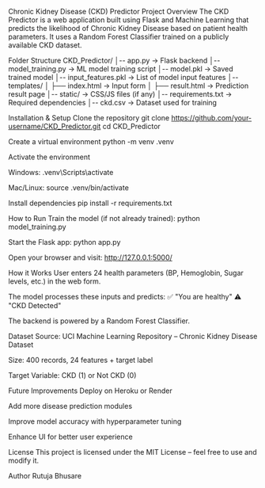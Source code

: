 Chronic Kidney Disease (CKD) Predictor
Project Overview
The CKD Predictor is a web application built using Flask and Machine Learning that predicts the likelihood of Chronic Kidney Disease based on patient health parameters.
It uses a Random Forest Classifier trained on a publicly available CKD dataset.

Folder Structure
CKD_Predictor/
│-- app.py → Flask backend
│-- model_training.py → ML model training script
│-- model.pkl → Saved trained model
│-- input_features.pkl → List of model input features
│-- templates/
│ ├── index.html → Input form
│ ├── result.html → Prediction result page
│-- static/ → CSS/JS files (if any)
│-- requirements.txt → Required dependencies
│-- ckd.csv → Dataset used for training

Installation & Setup
Clone the repository
git clone https://github.com/your-username/CKD_Predictor.git
cd CKD_Predictor

Create a virtual environment
python -m venv .venv

Activate the environment

Windows: .venv\Scripts\activate

Mac/Linux: source .venv/bin/activate

Install dependencies
pip install -r requirements.txt

How to Run
Train the model (if not already trained):
python model_training.py

Start the Flask app:
python app.py

Open your browser and visit:
http://127.0.0.1:5000/

How it Works
User enters 24 health parameters (BP, Hemoglobin, Sugar levels, etc.) in the web form.

The model processes these inputs and predicts:
✅ "You are healthy"
⚠️ "CKD Detected"

The backend is powered by a Random Forest Classifier.

Dataset
Source: UCI Machine Learning Repository – Chronic Kidney Disease Dataset

Size: 400 records, 24 features + target label

Target Variable: CKD (1) or Not CKD (0)

Future Improvements
Deploy on Heroku or Render

Add more disease prediction modules

Improve model accuracy with hyperparameter tuning

Enhance UI for better user experience

License
This project is licensed under the MIT License – feel free to use and modify it.

Author
Rutuja Bhusare

